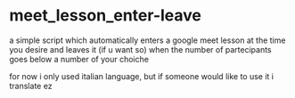 # meet_lesson_enter-leave
a simple script which automatically enters a google meet lesson at the time you desire and leaves it (if u want so) when the number of partecipants goes below a number of your choiche


for now i only used italian language, but if someone would like to use it i translate ez
